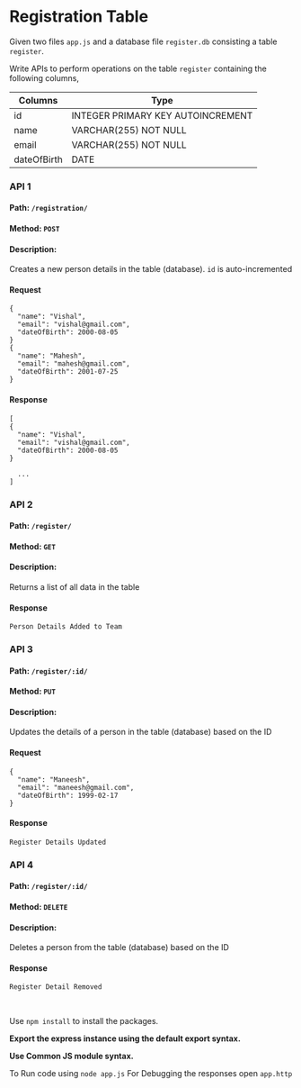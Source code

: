 # Registration Table

Given two files `app.js` and a database file `register.db` consisting a table `register`.

Write APIs to perform operations on the table `register` containing the following columns,

| Columns     | Type                              |
| ----------- | --------------------------------- |
| id          | INTEGER PRIMARY KEY AUTOINCREMENT |
| name        | VARCHAR(255) NOT NULL             |
| email       | VARCHAR(255) NOT NULL             |
| dateOfBirth | DATE                              |

### API 1

#### Path: `/registration/`

#### Method: `POST`

#### Description:

Creates a new person details in the table (database). `id` is auto-incremented

#### Request

```
{
  "name": "Vishal",
  "email": "vishal@gmail.com",
  "dateOfBirth": 2000-08-05
}
{
  "name": "Mahesh",
  "email": "mahesh@gmail.com",
  "dateOfBirth": 2001-07-25
}
```

#### Response

```
[
{
  "name": "Vishal",
  "email": "vishal@gmail.com",
  "dateOfBirth": 2000-08-05
}

  ...
]
```

### API 2

#### Path: `/register/`

#### Method: `GET`

#### Description:

Returns a list of all data in the table

#### Response

```
Person Details Added to Team
```

### API 3

#### Path: `/register/:id/`

#### Method: `PUT`

#### Description:

Updates the details of a person in the table (database) based on the ID

#### Request

```
{
  "name": "Maneesh",
  "email": "maneesh@gmail.com",
  "dateOfBirth": 1999-02-17
}
```

#### Response

```
Register Details Updated
```

### API 4

#### Path: `/register/:id/`

#### Method: `DELETE`

#### Description:

Deletes a person from the table (database) based on the ID

#### Response

```
Register Detail Removed
```

<br/>

Use `npm install` to install the packages.

**Export the express instance using the default export syntax.**

**Use Common JS module syntax.** 


To Run code using `node app.js` 
For Debugging the responses open `app.http` 
